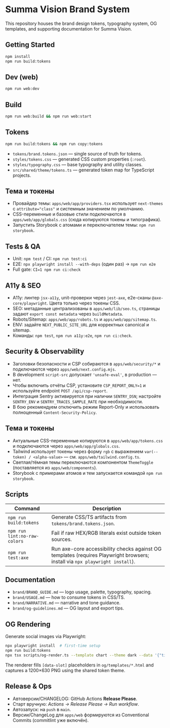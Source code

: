 # Summa Vision Brand System

This repository houses the brand design tokens, typography system, OG templates, and supporting documentation for Summa Vision.

## Getting Started

```bash
npm install
npm run build:tokens
```

## Dev (web)

```bash
npm run web:dev
```

## Build

```bash
npm run web:build && npm run web:start
```

## Tokens

```bash
npm run build:tokens && npm run copy:tokens
```

- `tokens/brand.tokens.json` — single source of truth for tokens.
- `styles/tokens.css` — generated CSS custom properties (`:root`).
- `styles/typography.css` — base typography and utility classes.
- `src/shared/theme/tokens.ts` — generated token map for TypeScript projects.

## Тема и токены

- Провайдер темы: `apps/web/app/providers.tsx` использует `next-themes` с `attribute="class"` и системным значением по умолчанию.
- CSS-переменные и базовые стили подключаются в `apps/web/app/globals.css` (сюда копируются токены и типографика).
- Запустить Storybook с атомами и переключателем темы: `npm run storybook`.

## Tests & QA

- Unit: `npm test` / CI: `npm run test:ci`
- E2E: `npx playwright install --with-deps` (один раз) → `npm run e2e`
- Full gate: `CI=1 npm run ci:check`

## A11y & SEO

- A11y: линтер `jsx-a11y`, unit-проверки через `jest-axe`, e2e-сканы `@axe-core/playwright`. Цвета только через токены CSS.
- SEO: метаданные централизованы в `apps/web/lib/seo.ts`, страницы задают `export const metadata` через `buildMetadata`.
- Robots/Sitemap: `apps/web/app/robots.ts` и `apps/web/app/sitemap.ts`.
- ENV: задайте `NEXT_PUBLIC_SITE_URL` для корректных canonical и sitemap.
- Команды: `npm test`, `npm run a11y:e2e`, `npm run ci:check`.

## Security & Observability

- Заголовки безопасности и CSP собираются в `apps/web/security/*` и подключаются через `apps/web/next.config.mjs`.
- В development `script-src` допускает `'unsafe-eval'`, в production — нет.
- Чтобы включить отчёты CSP, установите `CSP_REPORT_ONLY=1` и используйте endpoint `POST /api/csp-report`.
- Интеграция Sentry активируется при наличии `SENTRY_DSN`; настройте `SENTRY_ENV` и `SENTRY_TRACES_SAMPLE_RATE` при необходимости.
- В бою рекомендуем отключить режим Report-Only и использовать полноценный `Content-Security-Policy`.

## Тема и токены

- Актуальные CSS-переменные копируются в `apps/web/app/tokens.css` и подключаются через `apps/web/app/globals.css`.
- Tailwind использует токены через форму `rgb` c выражением `var(--token) / <alpha-value>` — см. `apps/web/tailwind.config.ts`.
- Светлая/тёмная темы переключаются компонентом `ThemeToggle` (поставляется из `apps/web/components`).
- Storybook с примерами атомов и тем запускается командой `npm run storybook`.

## Scripts

| Command                      | Description                                                                                                                  |
| ---------------------------- | ---------------------------------------------------------------------------------------------------------------------------- |
| `npm run build:tokens`       | Generate CSS/TS artifacts from `tokens/brand.tokens.json`.                                                                   |
| `npm run lint:no-raw-colors` | Fail if raw HEX/RGB literals exist outside token sources.                                                                    |
| `npm run test:axe`           | Run axe-core accessibility checks against OG templates (requires Playwright browsers; install via `npx playwright install`). |

## Documentation

- `brand/BRAND_GUIDE.md` — logo usage, palette, typography, spacing.
- `brand/USAGE.md` — how to consume tokens in CSS/TS.
- `brand/NARRATIVE.md` — narrative and tone guidance.
- `brand/og-guidelines.md` — OG layout and export tips.

## OG Rendering

Generate social images via Playwright:

```bash
npx playwright install  # first-time setup
npm run build:tokens
npx tsx scripts/og-render.ts --template chart --theme dark --data '{"title":"Night ridership up","subtitle":"+14% after pilot"}' --out ./dist/chart.png
```

The renderer fills `[data-slot]` placeholders in `og/templates/*.html` and captures a 1200×630 PNG using the shared token theme.

## Release & Ops

- Автоверсии/CHANGELOG: GitHub Actions **Release Please**.
- Старт вручную: _Actions → Release Please → Run workflow_.
- Автозапуск: на `push` в `main`.
- Версии/ChangeLog для `apps/web` формируются из Conventional Commits (commitlint уже включён).
